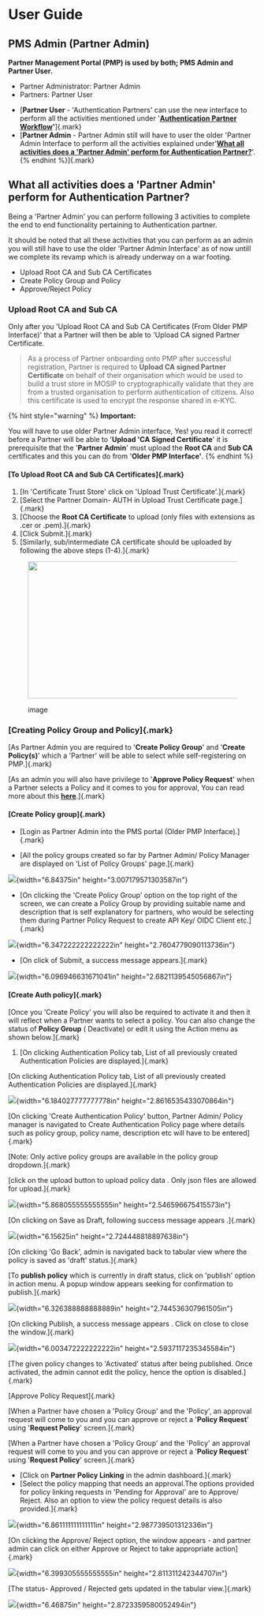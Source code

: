 # User Guide

## PMS Admin (Partner Admin)

**Partner Management Portal (PMP) is used by both; PMS Admin and Partner
User.**

-   Partner Administrator: Partner Admin
-   Partners: Partner User

<!-- -->

-   [**Partner User** - 'Authentication Partners' can use the new
    interface to perform all the activities mentioned under
    '**[Authentication Partner
    Workflow](end-user-guide.md#authentication-partner-workflow)'**]{.mark}
-   [**Partner Admin** - Partner Admin still will have to user the older
    'Partner Admin Interface to perform all the activities explained
    under'[**What all activities does a 'Partner Admin' perform for
    Authentication
    Partner?**](end-user-guide.md#what-all-activities-does-a-partner-admin-perform-for-authentication-partner)'.
    {% endhint %}]{.mark}

## What all activities does a 'Partner Admin' perform for Authentication Partner?

Being a 'Partner Admin' you can perform following 3 activities to
complete the end to end functionality pertaining to Authentication
partner.

It should be noted that all these activities that you can perform as an
admin you will still have to use the older 'Partner Admin Interface' as
of now untill we complete its revamp which is already underway on a war
footing.

-   Upload Root CA and Sub CA Certificates
-   Create Policy Group and Policy
-   Approve/Reject Policy

### Upload Root CA and Sub CA

Only after you 'Upload Root CA and Sub CA Certificates (From Older PMP
Interface)' that a Partner will then be able to 'Upload CA signed
Partner Certificate.

> As a process of Partner onboarding onto PMP after successful
> registration, Partner is required to **Upload CA signed Partner
> Certificate** on behalf of their organisation which would be used to
> build a trust store in MOSIP to cryptographically validate that they
> are from a trusted organisation to perform authentication of citizens.
> Also this certificate is used to encrypt the response shared in e-KYC.

{% hint style="warning" %} **Important:**

You will have to use older Partner Admin interface, Yes! you read it
correct! before a Partner will be able to '**Upload 'CA Signed
Certificate**' it is prerequisite that the '**Partner Admin**' must
upload the **Root CA** and **Sub CA** certificates and this you can do
from '**Older PMP Interface'**. {% endhint %}

#### [To Upload Root CA and Sub CA Certificates]{.mark}

1.  [In 'Certificate Trust Store' click on 'Upload Trust
    Certificate'.]{.mark}
2.  [Select the Partner Domain- AUTH in Upload Trust Certificate
    page.]{.mark}
3.  [Choose the **Root CA Certificate** to upload (only files with
    extensions as .cer or .pem).]{.mark}
4.  [Click Submit.]{.mark}
5.  [Similarly, sub/intermediate CA certificate should be uploaded by
    following the above steps (1-4).]{.mark}

<figure>
<img src="/Users/keshavsingh/Office/pmp/half/media/image1.png"
style="width:6.49183in;height:2.88954in" />
<figcaption><p>image</p></figcaption>
</figure>

### [Creating Policy Group and Policy]{.mark}

[As Partner Admin you are required to '**Create Policy Group**' and
'**Create Policy(s)**' which a 'Partner' will be able to select while
self-registering on PMP.]{.mark}

[As an admin you will also have privilege to '**Approve Policy
Request**' when a Partner selects a Policy and it comes to you for
approval, You can read more about this
[**here**](end-user-guide.md#approve-policy-request).]{.mark}

#### [Create Policy group]{.mark}

-   [Login as Partner Admin into the PMS portal (Older PMP
    Interface).]{.mark}

-   [All the policy groups created so far by Partner Admin/ Policy
    Manager are displayed on 'List of Policy Groups' page.]{.mark}

![](/Users/keshavsingh/Office/pmp/half/media/temp-auth-partner-image2.png){width="6.84375in"
height="3.007179571303587in"}

-   [On clicking the 'Create Policy Group' option on the top right of
    the screen, we can create a Policy Group by providing suitable name
    and description that is self explanatory for partners, who would be
    selecting them during Partner Policy Request to create API Key/ OIDC
    Client etc.]{.mark}

![](/Users/keshavsingh/Office/pmp/half/media/image3.png){width="6.347222222222222in"
height="2.7604779090113736in"}

-   [On click of Submit, a success message appears.]{.mark}

![](/Users/keshavsingh/Office/pmp/half/media/image4.png){width="6.096946631671041in"
height="2.6821139545056867in"}

#### [Create Auth policy]{.mark}

[Once you 'Create Policy' you will also be required to activate it and
then it will reflect when a Partner wants to select a policy. You can
also change the status of **Policy Group** ( Deactivate) or edit it
using the Action menu as shown below.]{.mark}

1.  [On clicking Authentication Policy tab, List of all previously
    created Authentication Policies are displayed.]{.mark}

[On clicking Authentication Policy tab, List of all previously created
Authentication Policies are displayed.]{.mark}

![](/Users/keshavsingh/Office/pmp/half/media/image5.png){width="6.184027777777778in"
height="2.8616535433070864in"}

[On clicking 'Create Authentication Policy' button, Partner Admin/
Policy manager is navigated to Create Authentication Policy page where
details such as policy group, policy name, description etc will have to
be entered]{.mark}

[Note: Only active policy groups are available in the policy group
dropdown.]{.mark}

[click on the upload button to upload policy data . Only json files are
allowed for upload.]{.mark}

![](/Users/keshavsingh/Office/pmp/half/media/image6.png){width="5.868055555555555in"
height="2.546596675415573in"}

[On clicking on Save as Draft, following success message appears
.]{.mark}

![](/Users/keshavsingh/Office/pmp/half/media/image7.png){width="6.15625in"
height="2.724448818897638in"}

[On clicking 'Go Back', admin is navigated back to tabular view where
the policy is saved as 'draft' status.]{.mark}

[To **publish policy** which is currently in draft status, click on
'publish' option in action menu. A popup window appears seeking for
confirmation to publish.]{.mark}

![](/Users/keshavsingh/Office/pmp/half/media/image8.png){width="6.326388888888889in"
height="2.744536307961505in"}

[On clicking Publish, a success message appears . Click on close to
close the window.]{.mark}

![](/Users/keshavsingh/Office/pmp/half/media/image9.png){width="6.003472222222222in"
height="2.5937117235345584in"}

[The given policy changes to 'Activated' status after being published.
Once activated, the admin cannot edit the policy, hence the option is
disabled.]{.mark}

[Approve Policy Request]{.mark}

[When a Partner have chosen a 'Policy Group' and the 'Policy', an
approval request will come to you and you can approve or reject a
'**Policy Request**' using '**Request Policy**' screen.]{.mark}

[When a Partner have chosen a 'Policy Group' and the 'Policy' an
approval request will come to you and you can approve or reject a
'**Policy Request**' using '**Request Policy**' screen.]{.mark}

-   [Click on **Partner Policy Linking** in the admin dashboard.]{.mark}
-   [Select the policy mapping that needs an approval.The options
    provided for policy linking requests in 'Pending for Approval' are
    to Approve/ Reject. Also an option to view the policy request
    details is also provided.]{.mark}

![](/Users/keshavsingh/Office/pmp/half/media/image10.png){width="6.861111111111111in"
height="2.987739501312336in"}

[On clicking the Approve/ Reject option, the window appears - and
partner admin can click on either Approve or Reject to take appropriate
action]{.mark}

![](/Users/keshavsingh/Office/pmp/half/media/image11.png){width="6.399305555555555in"
height="2.811311242344707in"}

[The status- Approved / Rejected gets updated in the tabular
view.]{.mark}

![](/Users/keshavsingh/Office/pmp/half/media/image12.png){width="6.46875in"
height="2.8723359580052494in"}
